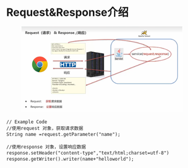 # Request\&Response介绍

<figure><img src="../.gitbook/assets/image (1).png" alt=""><figcaption></figcaption></figure>

```
// Example Code
//使用request 对象，获取请求数据
String name =request.getParameter("name");

//使用response 对象，设置响应数据
response.setHeader("content-type","text/html;charset=utf-8")
response.getWriter().writer(name+"helloworld");
```
